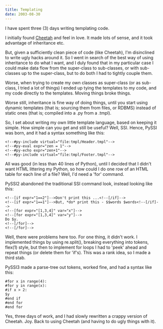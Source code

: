 ```yaml
---
title: Templating
date: 2003-08-30
---
```


I have spent three (3) days writing templating code.

I initially found [Cheetah][] and feel in love. It made lots of sense, and it took advantage of inheritance etc.

[Cheetah]: https://cheetahtemplate.org/

But, given a sufficiently clean piece of code (like Cheetah), I'm disinclined to write ugly hacks around it. So I went in search of the best way of using inheritance to do what I want, and I duly found that in my particular case I could make data flow from the super-class to sub-classes, or with sub-classes up to the super-class, but to do both I had to tightly couple them.

Worse, when trying to create my own classes as super-class (or as sub-class, I tried a lot of things) I ended up tying the templates to my code, and my code directly to the templates. Moving things broke things.

Worse still, inheritance is fine way of doing things, until you start using dynamic templates (that is; sourcing them from files, or RDBMS) instead of static ones (that is; compiled into a .py from a .tmpl).

So, I set about writing my own little template language, based on keeping it simple. How simple can you get and still be useful? Well, SSI. Hence, PySSI was born, and it had a syntax something like this:

    <!--#py-include virtual="file:tmpl/Header.tmpl"-->
    <!--#py-eval expr="zen = 1"-->
    <!--#py-echo expr="zen+1"-->
    <!--#py-include virtual="file:tmpl/Footer.tmpl"-->

All was good (in less than 40 lines of Python), until I decided that I didn't want HTML littering my Python, so how could I do one row of an HTML table for each line of a file? Well, I'd need a 'for' command.

PySSI2 abandoned the traditional SSI command look, instead looking like this:

    <!--[if expr="1==2"]-->Don't print this ...<!--[/if]-->
    <!--[if expr="1==1"]-->But, *do* print this - $$words $words<!--[/if]-->
    <!--[for expr="[1,3,4]" var="x"]-->
    <!--[for expr="[1,3,4]" var="y"]-->
    Do $y.
    <!--[/for]-->
    <!--[/for]-->

Well, there were problems here too. For one thing, it didn't work. I implemented things by using re.split(), breaking everything into tokens, flex(1) style, but then to implement for loops I had to 'peek' ahead and repeat things (or delete them for 'if's). This was a rank idea, so I made a third stab.

PySSI3 made a parse-tree out tokens, worked fine, and had a syntax like this:

    #for x in range(4):
    #for y in range(x):
    #if x > 2:
    $y
    #end if
    #end for
    #end for

Yes, three days of work, and I had slowly rewritten a crappy version of Cheetah. Joy. Back to using Cheetah (and having to do ugly things with it).
